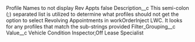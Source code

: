 <?xml version="1.0" encoding="UTF-8"?>
<CustomMetadata xmlns="http://soap.sforce.com/2006/04/metadata" xmlns:xsi="http://www.w3.org/2001/XMLSchema-instance" xmlns:xsd="http://www.w3.org/2001/XMLSchema">
    <label>Profile Names to not display Rev Appts</label>
    <protected>false</protected>
    <values>
        <field>Description__c</field>
        <value xsi:type="xsd:string">This semi-colon (;) separated list is utilized to determine what profiles should not get the option to select Revolving Appointments in workOrderInject LWC. It looks for any profiles that match the sub-strings provided</value>
    </values>
    <values>
        <field>Filter_Grouping__c</field>
        <value xsi:nil="true"/>
    </values>
    <values>
        <field>Value__c</field>
        <value xsi:type="xsd:string">Vehicle Condition Inspector,Off Lease Specialist</value>
    </values>
</CustomMetadata>
